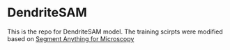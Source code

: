 # DendriteSAM
This is the repo for DendriteSAM model. 
The training scirpts were modified based on [Segment Anything for Microscopy](https://github.com/computational-cell-analytics/micro-sam)
